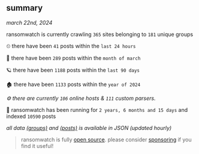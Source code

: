 
## summary
_march 22nd, 2024_

ransomwatch is currently crawling `365` sites belonging to `181` unique groups

⏲ there have been `41` posts within the `last 24 hours`

🦈 there have been `289` posts within the `month of march`

🪐 there have been `1188` posts within the `last 90 days`

🏚 there have been `1133` posts within the `year of 2024`

_⚙️ there are currently `106` online hosts & `111` custom parsers._

🦕 ransomwatch has been running for `2 years, 6 months and 15 days` and indexed `10590` posts

_all data  [(groups)](http://ransomwhat.telemetry.ltd/groups) and [(posts)](http://ransomwhat.telemetry.ltd/posts) is available in JSON (updated hourly)_

> ransomwatch is fully [open source](https://github.com/joshhighet/ransomwatch#ransomwatch--). please consider [sponsoring](https://github.com/sponsors/joshhighet) if you find it useful!
